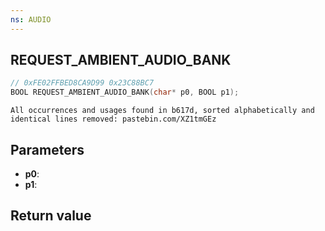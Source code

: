 ```yaml
---
ns: AUDIO
---
```

## REQUEST_AMBIENT_AUDIO_BANK

```c
// 0xFE02FFBED8CA9D99 0x23C88BC7
BOOL REQUEST_AMBIENT_AUDIO_BANK(char* p0, BOOL p1);
```

```
All occurrences and usages found in b617d, sorted alphabetically and identical lines removed: pastebin.com/XZ1tmGEz  
```

## Parameters
* **p0**: 
* **p1**: 

## Return value

